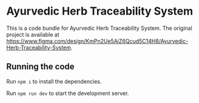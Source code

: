 
  # Ayurvedic Herb Traceability System

  This is a code bundle for Ayurvedic Herb Traceability System. The original project is available at https://www.figma.com/design/KmPn2Ue5AiZ6Qcud5C14H8/Ayurvedic-Herb-Traceability-System.

  ## Running the code

  Run `npm i` to install the dependencies.

  Run `npm run dev` to start the development server.
  